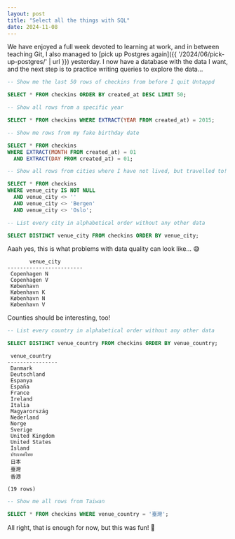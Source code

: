```yaml
---
layout: post
title: "Select all the things with SQL"
date: 2024-11-08
---
```


We have enjoyed a full week devoted to learning at work, and in between teaching Git, I also managed to [pick up Postgres again]({{ '/2024/06/pick-up-postgres/' | url }}) yesterday. I now have a database with the data I want, and the next step is to practice writing queries to explore the data…

```sql
-- Show me the last 50 rows of checkins from before I quit Untappd

SELECT * FROM checkins ORDER BY created_at DESC LIMIT 50;
```

```sql
-- Show all rows from a specific year

SELECT * FROM checkins WHERE EXTRACT(YEAR FROM created_at) = 2015;
```

```sql
-- Show me rows from my fake birthday date

SELECT * FROM checkins
WHERE EXTRACT(MONTH FROM created_at) = 01
  AND EXTRACT(DAY FROM created_at) = 01;
```

```sql
-- Show all rows from cities where I have not lived, but travelled to!

SELECT * FROM checkins
WHERE venue_city IS NOT NULL
  AND venue_city <> ''
  AND venue_city <> 'Bergen'
  AND venue_city <> 'Oslo';
```

```sql
-- List every city in alphabetical order without any other data

SELECT DISTINCT venue_city FROM checkins ORDER BY venue_city;
```

Aaah yes, this is what problems with data quality can look like… 😅

```
       venue_city
------------------------
 Copenhagen N
 Copenhagen V
 København
 København K
 København N
 København V
```

Counties should be interesting, too!

```sql
-- List every country in alphabetical order without any other data

SELECT DISTINCT venue_country FROM checkins ORDER BY venue_country;
```

```
 venue_country
----------------
 Danmark
 Deutschland
 Espanya
 España
 France
 Ireland
 Italia
 Magyarország
 Nederland
 Norge
 Sverige
 United Kingdom
 United States
 Ísland
 ประเทศไทย
 日本
 臺灣
 香港

(19 rows)
```

```sql
-- Show me all rows from Taiwan

SELECT * FROM checkins WHERE venue_country = '臺灣';

```

All right, that is enough for now, but this was fun! 🎉
